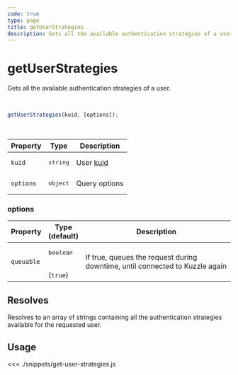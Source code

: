 ```yaml
---
code: true
type: page
title: getUserStrategies
description: Gets all the available authentication strategies of a user
---
```


# getUserStrategies

<SinceBadge version="Kuzzle 2.9.0"/>
<SinceBadge version="7.6.0"/>

Gets all the available authentication strategies of a user.

<br />

```js
getUserStrategies(kuid, [options]);
```

<br />

| Property | Type | Description |
|--- |--- |--- |
| `kuid` | <pre>string</pre> | User [kuid](/core/2/guides/main-concepts/authentication#kuzzle-user-identifier-kuid) |
| `options` | <pre>object</pre> | Query options |

### options

| Property | Type<br />(default) | Description |
| --- | --- | --- |
| `queuable` | <pre>boolean</pre><br />(`true`) | If true, queues the request during downtime, until connected to Kuzzle again |

## Resolves

Resolves to an array of strings containing all the authentication strategies available for the requested user.

## Usage

<<< ./snippets/get-user-strategies.js
